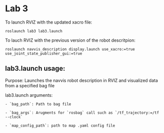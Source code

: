 Lab 3
==========

To launch RVIZ with the updated xacro file:

`roslaunch lab3 lab3.launch`

To lauch RVIZ with the previous version of the robot descritpion:

`roslaunch navvis_description display.launch use_xacro:=true use_joint_state_publisher_gui:=true`

lab3.launch usage:
------------------

Purpose: Launches the navvis robot description in RVIZ and visualized data from a specified bag file

lab3.launch arguments:

    - `bag_path`: Path to bag file

    - `bag_args`: Arugments for `rosbag` call such as `/tf_trajectory:=/tf --clock`

    - `map_config_path`: path to map .yaml config file
